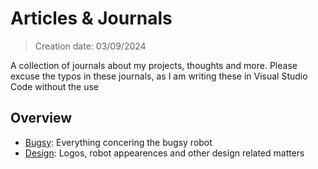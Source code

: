 # Articles & Journals

> Creation date: 03/09/2024  

A collection of journals about my projects, thoughts and more. Please excuse the typos in these journals, as I am writing these in Visual Studio Code without the use

## Overview

- [Bugsy](./bugsy/README.MD): Everything concering the bugsy robot
- [Design](./design/README.MD): Logos, robot appearences and other design related matters